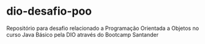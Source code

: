# dio-desafio-poo
Repositório para desafio relacionado a Programação Orientada a Objetos no curso Java Básico pela DIO através do Bootcamp Santander
